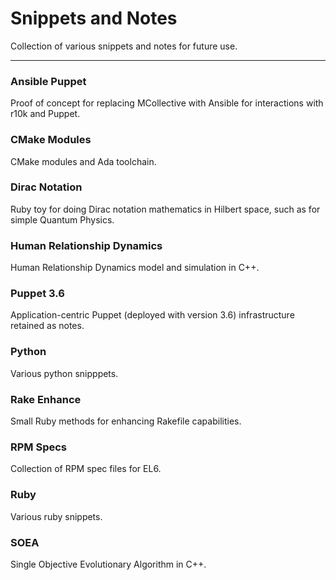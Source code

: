 # Snippets and Notes

Collection of various snippets and notes for future use.

---

### Ansible Puppet

Proof of concept for replacing MCollective with Ansible for interactions with r10k and Puppet.

### CMake Modules

CMake modules and Ada toolchain.

### Dirac Notation

Ruby toy for doing Dirac notation mathematics in Hilbert space, such as for simple Quantum Physics.

### Human Relationship Dynamics

Human Relationship Dynamics model and simulation in C++.

### Puppet 3.6

Application-centric Puppet (deployed with version 3.6) infrastructure retained as notes.

### Python

Various python snipppets.

### Rake Enhance

Small Ruby methods for enhancing Rakefile capabilities.

### RPM Specs

Collection of RPM spec files for EL6.

### Ruby

Various ruby snippets.

### SOEA

Single Objective Evolutionary Algorithm in C++.
